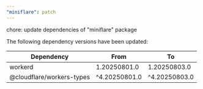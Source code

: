```yaml
---
"miniflare": patch
---
```


chore: update dependencies of "miniflare" package

The following dependency versions have been updated:

| Dependency                | From          | To            |
| ------------------------- | ------------- | ------------- |
| workerd                   | 1.20250801.0  | 1.20250803.0  |
| @cloudflare/workers-types | ^4.20250801.0 | ^4.20250803.0 |
